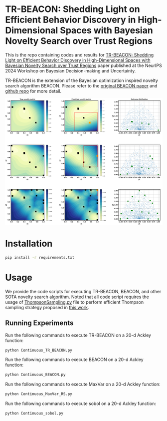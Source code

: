 # TR-BEACON: Shedding Light on Efficient Behavior Discovery in High-Dimensional Spaces with Bayesian Novelty Search over Trust Regions
This is the repo containing codes and results for [TR-BEACON: Shedding Light on Efficient Behavior Discovery in High-Dimensional Spaces with Bayesian Novelty Search over Trust Regions](https://openreview.net/pdf?id=9Xo6ONB8E3) paper published at the NeurIPS 2024 Workshop on Bayesian Decision-making and Uncertainty.

TR-BEACON is the extension of the Bayesian optimization inspired novelty search algorithm BEACON. Please refer to the [original BEACON paper](https://arxiv.org/abs/2406.03616) and [github repo](https://github.com/PaulsonLab/BEACON) for more detail.

<img src='figure/illustrative.png' width='800'>

# Installation
```sh
pip install -r requirements.txt
```

# Usage
We provide the code scripts for executing TR-BEACON, BEACON, and other SOTA novelty search algorithm. Noted that all code script requires the usage of [ThompsonSampling.py](https://github.com/PaulsonLab/BEACON/blob/1ede361eb98824b459da9df3a17839ab8753d02b/ThompsonSampling.py) file to perform efficient Thompson sampling strategy proposed in [this work](https://arxiv.org/abs/2002.09309).

Running Experiments
------------------------------
Run the following commands to execute TR-BEACON on a 20-d Ackley function:
   
```sh
python Continuous_TR_BEACON.py
```

Run the following commands to execute BEACON on a 20-d Ackley function:
   
```sh
python Continuous_BEACON.py
```

Run the following commands to execute MaxVar on a 20-d Ackley function:
   
```sh
python Continuous_MaxVar_RS.py
```

Run the following commands to execute sobol on a 20-d Ackley function:
   
```sh
python Continuous_sobol.py
```
